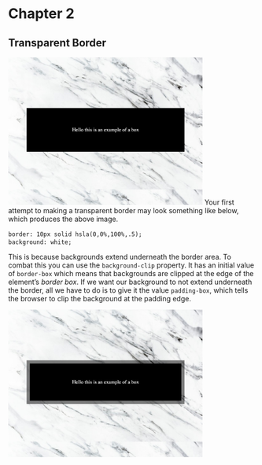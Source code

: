 # Chapter 2
## Transparent Border
<img src="wOBgClip.jpeg" alt="box without Background Clip" height="300">
Your first attempt to making a transparent border may look something like below, which produces the above image.

```
border: 10px solid hsla(0,0%,100%,.5);
background: white;
```

This is because backgrounds extend underneath the border area. To combat this you can use the `background-clip` property. It has an initial value of `border-box` which means that backgrounds are clipped at the edge of the element’s _border box_. If we want our background to not extend underneath the border, all we have to do is to give it the value `padding-box`, which tells the browser to clip the background at the padding edge.

<img src="wBgClip.jpeg" alt="box with Background Clip" height="300">
